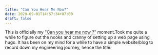 ```yaml
---
title: "Can You Hear Me Now?"
date: 2020-09-01T14:57:34+07:00
draft: false
---
```


This is officially my ["Can you hear me now ?"][snowden_twitter] moment.Took me quite a while to figure out the nooks and cranny of setting up a web page using hugo. It has been on my mind for a while to have a simple website/blog to record down my engineering journey, hence the title.

[snowden_twitter]: https://twitter.com/Snowden/status/648890134243487744

